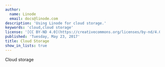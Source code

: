 ```yaml
---
author:
  name: Linode
  email: docs@linode.com
description: 'Using Linode for cloud storage.'
keywords: 'cloud,cloud storage'
license: '[CC BY-ND 4.0](https://creativecommons.org/licenses/by-nd/4.0)'
published: 'Tuesday, May 23, 2017'
title: Cloud Storage
show_in_lists: true
---
```


Cloud storage
